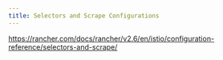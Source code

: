 ```yaml
---
title: Selectors and Scrape Configurations
---
```


https://rancher.com/docs/rancher/v2.6/en/istio/configuration-reference/selectors-and-scrape/